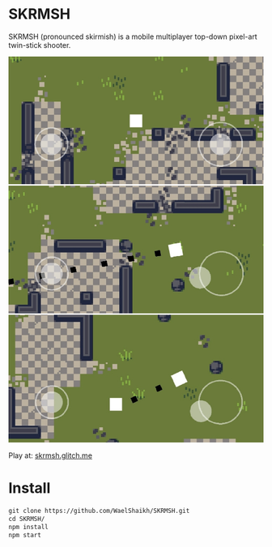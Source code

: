# SKRMSH

SKRMSH (pronounced skirmish) is a mobile multiplayer top-down pixel-art twin-stick shooter.

![screenshot 1](/images/SKRMSH_1.png)
![screenshot 2](/images/SKRMSH_2.png)
![screenshot 3](/images/SKRMSH_3.png)

Play at: [skrmsh.glitch.me](skrmsh.glitch.me)

# Install
    git clone https://github.com/WaelShaikh/SKRMSH.git
    cd SKRMSH/
    npm install
    npm start
